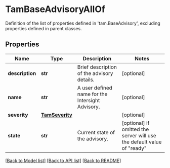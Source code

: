 # TamBaseAdvisoryAllOf

Definition of the list of properties defined in 'tam.BaseAdvisory', excluding properties defined in parent classes.
## Properties
Name | Type | Description | Notes
------------ | ------------- | ------------- | -------------
**description** | **str** | Brief description of the advisory details. | [optional] 
**name** | **str** | A user defined name for the Intersight Advisory. | [optional] 
**severity** | [**TamSeverity**](TamSeverity.md) |  | [optional] 
**state** | **str** | Current state of the advisory. | [optional]  if omitted the server will use the default value of "ready"

[[Back to Model list]](../README.md#documentation-for-models) [[Back to API list]](../README.md#documentation-for-api-endpoints) [[Back to README]](../README.md)


